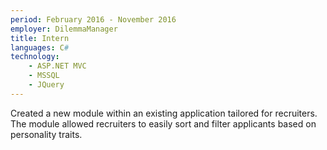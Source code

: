 ```yaml
---
period: February 2016 - November 2016
employer: DilemmaManager
title: Intern
languages: C#
technology:
    - ASP.NET MVC
    - MSSQL
    - JQuery
---
```

Created a new module within an existing application tailored for recruiters. The module allowed recruiters to easily sort and filter applicants based on personality traits.
